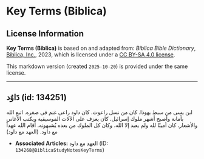 # Key Terms (Biblica)

## License Information

**Key Terms (Biblica)** is based on and adapted from: _Biblica Bible Dictionary_, [Biblica, Inc.](https://www.biblica.com/), 2023, which is licensed under a [CC BY-SA 4.0 license](https://creativecommons.org/licenses/by-sa/4.0/legalcode.en).

This markdown version (created `2025-10-20`) is provided under the same license.



--------------------------------

## دَاوُد (id: 134251)

ابن يسى من سبط يهوذا. كان من نسل راعوث. كان داود راعي غنم في صغره. اتبع الله بأمانة وأصبح أشهر ملوك إسرائيل. كان يعزف على الآلات الموسيقية ويكتب الأغاني والأشعار. كان أمينًا لله ولم يعبد إلا الله. وكان كل الملوك من بعده يُشبهونه. أقام الله عهداً مع داود. (العهد مع داود)

* **Associated Articles:** العهد مع داود (ID: `134268@BiblicaStudyNotesKeyTerms`)

